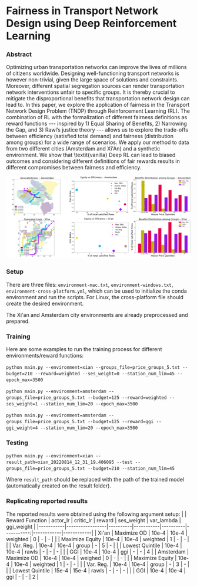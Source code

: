 # Fairness in Transport Network Design using Deep Reinforcement Learning

### Abstract
Optimizing urban transportation networks can improve the lives of millions of citizens worldwide. Designing well-functioning transport networks is however non-trivial, given the large space of solutions and constraints. Moreover, different spatial segregation sources can render transportation network interventions unfair to specific groups. It is thereby crucial to mitigate the disproportional benefits that transportation network design can lead to. In this paper, we explore the application of fairness in the Transport Network Design Problem (TNDP) through Reinforcement Learning (RL). The combination of RL with the formalization of different fairness definitions as reward functions --- inspired by 1) Equal Sharing of Benefits, 2) Narrowing the Gap, and 3) Rawl’s justice theory --- allows us to explore the trade-offs between efficiency (satisfied total demand) and fairness (distribution among groups) for a wide range of scenarios. We apply our method to data from two different cities (Amsterdam and Xi'An) and a synthetic environment. We show that \textit{vanilla} Deep RL can lead to biased outcomes and considering different definitions of fair rewards results in different compromises between fairness and efficiency.

![](https://github.com/sias-uva/fair-transport-network-design/blob/main/result_images/ams_xian.png)

### Setup
There are three files: `environment-mac.txt`, `environment-windows.txt`, `environment-cross-platform.yml`, which can be used to initialize the conda environment and run the scripts. For Linux, the cross-platform file should create the desired environment.

The Xi'an and Amsterdam city environments are already preprocessed and prepared.

### Training 
Here are some examples to run the training process for different environments/reward functions:

`python main.py --environment=xian --groups_file=price_groups_5.txt --budget=210 --reward=weighted --ses_weight=0 --station_num_lim=45 --epoch_max=3500`

`python main.py --environment=amsterdam --groups_file=price_groups_5.txt --budget=125 --reward=weighted --ses_weight=1 --station_num_lim=20 --epoch_max=3500`

`python main.py --environment=amsterdam --groups_file=price_groups_5.txt --budget=125 --reward=ggi --ggi_weight=4 --station_num_lim=20 --epoch_max=3500`

### Testing
`python main.py --environment=xian --result_path=xian_20220814_12_31_19.406095 --test --groups_file=price_groups_5.txt --budget=210 --station_num_lim=45`

Where `result_path` should be replaced with the path of the trained model (automatically created on the result folder).

### Replicating reported results
The reported results were obtained using the following argument setup:
|           | Reward Function | actor_lr | critic_lr | reward   | ses_weight | var_lambda | ggi_weight |
|-----------|-----------------|----------|-----------|----------|-----------:|------------|------------|
| Xi'an     | Maximize OD     | 10e-4    | 10e-4     | weighted |          0 |          - |          - |
|           | Maximize Equity | 10e-4    | 10e-4     | weighted |          1 |          - |          - |
|           | Var. Reg.       | 10e-4    | 10e-4     | group    |          - |          5 |          - |
|           | Lowest Quintile | 10e-4    | 10e-4     | rawls    |          - |          - |          - |
|           | GGI             | 10e-4    | 10e-4     | ggi      |          - |          - |          4 |
| Amsterdam | Maximize OD     | 10e-4    | 10e-4     | weighed  |          0 |          - |          - |
|           | Maximize Equity | 10e-4    | 10e-4     | weighted |          1 |          - |          - |
|           | Var. Reg.       | 10e-4    | 10e-4     | group    |          - |          3 |          - |
|           | Lowest Quintile | 15e-4    | 15e-4     | rawls    |          - |          - |          - |
|           | GGI             | 10e-4    | 10e-4     | ggi      |          - |          - |          2 |
